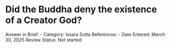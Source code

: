 # Did the Buddha deny the existence of a Creator God?

Answer in Brief: -
 Category: Issara
Sutta References: -
Date Entered: March 30, 2025
Review Status: Not started